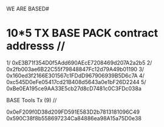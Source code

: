 
WE ARE BASED#

# 10*5 TX BASE PACK contract addresss //

1/ 0xE3B71f354D0f5Add690AEcE7208469d207A2a2b5
2/ 0x2fb003ae6B22C55f79848847Fc12d79A49b01190 
3/ 0x160ed3f2166E301567c1FDdD967906939B5D6c7A
4/ 0xc545D0eFe05417cd21B408d5643a0e1bF26D2244
5/ 0xBe0EA195ce9AA33E5cb27d8cD7481c0C3FDc038a


BASE Tools Tx (9) //

0x0eF209f0D38d209FD591E583D2b7813181096C49
0x590C38f8b558697234Ca84886ea98A15a75D0e38

